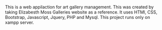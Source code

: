 This is a web appilaction for art gallery management. This was created by taking Elizabesth Moss Galleries website as a reference. It uses HTMl, CSS, Bootstrap, Javascript, Jquery, PHP and Mysql. This project runs only on xampp server.
